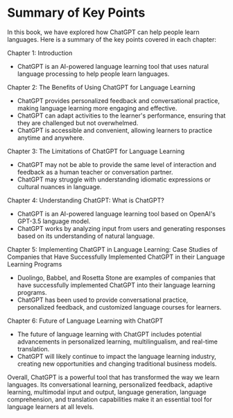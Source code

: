 Summary of Key Points
=================================

In this book, we have explored how ChatGPT can help people learn languages. Here is a summary of the key points covered in each chapter:

Chapter 1: Introduction

* ChatGPT is an AI-powered language learning tool that uses natural language processing to help people learn languages.

Chapter 2: The Benefits of Using ChatGPT for Language Learning

* ChatGPT provides personalized feedback and conversational practice, making language learning more engaging and effective.
* ChatGPT can adapt activities to the learner's performance, ensuring that they are challenged but not overwhelmed.
* ChatGPT is accessible and convenient, allowing learners to practice anytime and anywhere.

Chapter 3: The Limitations of ChatGPT for Language Learning

* ChatGPT may not be able to provide the same level of interaction and feedback as a human teacher or conversation partner.
* ChatGPT may struggle with understanding idiomatic expressions or cultural nuances in language.

Chapter 4: Understanding ChatGPT: What is ChatGPT?

* ChatGPT is an AI-powered language learning tool based on OpenAI's GPT-3.5 language model.
* ChatGPT works by analyzing input from users and generating responses based on its understanding of natural language.

Chapter 5: Implementing ChatGPT in Language Learning: Case Studies of Companies that Have Successfully Implemented ChatGPT in their Language Learning Programs

* Duolingo, Babbel, and Rosetta Stone are examples of companies that have successfully implemented ChatGPT into their language learning programs.
* ChatGPT has been used to provide conversational practice, personalized feedback, and customized language courses for learners.

Chapter 6: Future of Language Learning with ChatGPT

* The future of language learning with ChatGPT includes potential advancements in personalized learning, multilingualism, and real-time translation.
* ChatGPT will likely continue to impact the language learning industry, creating new opportunities and changing traditional business models.

Overall, ChatGPT is a powerful tool that has transformed the way we learn languages. Its conversational learning, personalized feedback, adaptive learning, multimodal input and output, language generation, language comprehension, and translation capabilities make it an essential tool for language learners at all levels.



